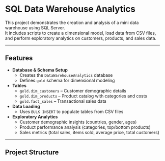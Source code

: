 # SQL Data Warehouse Analytics

This project demonstrates the creation and analysis of a mini data warehouse using SQL Server.  
It includes scripts to create a dimensional model, load data from CSV files, and perform exploratory analytics on customers, products, and sales data.

---

## Features
- **Database & Schema Setup**
  - Creates the `DataWarehouseAnalytics` database
  - Defines `gold` schema for dimensional modeling
- **Tables**
  - `gold.dim_customers` – Customer demographic details
  - `gold.dim_products` – Product catalog with categories and costs
  - `gold.fact_sales` – Transactional sales data
- **Data Loading**
  - Uses `BULK INSERT` to populate tables from CSV files
- **Exploratory Analytics**
  - Customer demographic insights (countries, gender, ages)
  - Product performance analysis (categories, top/bottom products)
  - Sales metrics (total sales, items sold, average price, total customers)

---

## Project Structure
